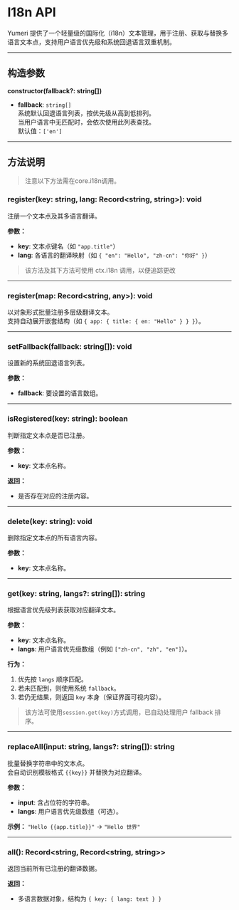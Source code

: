 # I18n API

Yumeri 提供了一个轻量级的国际化（i18n）文本管理，用于注册、获取与替换多语言文本点，支持用户语言优先级和系统回退语言双重机制。

---

## 构造参数

**constructor(fallback?: string[])**

- **fallback**: `string[]`  
  系统默认回退语言列表，按优先级从高到低排列。  
  当用户语言中无匹配时，会依次使用此列表查找。  
  默认值：`['en']`

---

## 方法说明

> 注意以下方法需在core.i18n调用。

### register(key: string, lang: Record<string, string>): void  
注册一个文本点及其多语言翻译。

**参数：**
- **key**: 文本点键名（如 `"app.title"`）  
- **lang**: 各语言的翻译映射（如 `{ "en": "Hello", "zh-cn": "你好" }`）

> 该方法及其下方法可使用 ctx.i18n 调用，以便追踪更改

---

### register(map: Record<string, any>): void  
以对象形式批量注册多层级翻译文本。  
支持自动展开嵌套结构（如 `{ app: { title: { en: "Hello" } } }`）。

---

### setFallback(fallback: string[]): void  
设置新的系统回退语言列表。

**参数：**
- **fallback**: 要设置的语言数组。

---

### isRegistered(key: string): boolean  
判断指定文本点是否已注册。

**参数：**
- **key**: 文本点名称。  

**返回：**
- 是否存在对应的注册内容。

---

### delete(key: string): void  
删除指定文本点的所有语言内容。

**参数：**
- **key**: 文本点名称。

---

### get(key: string, langs?: string[]): string  
根据语言优先级列表获取对应翻译文本。  

**参数：**
- **key**: 文本点名称。  
- **langs**: 用户语言优先级数组（例如 `["zh-cn", "zh", "en"]`）。  

**行为：**
1. 优先按 `langs` 顺序匹配。  
2. 若未匹配到，则使用系统 `fallback`。  
3. 若仍无结果，则返回 `key` 本身（保证界面可视内容）。

> 该方法可使用`session.get(key)`方式调用，已自动处理用户 fallback 排序。

---

### replaceAll(input: string, langs?: string[]): string  
批量替换字符串中的文本点。  
会自动识别模板格式 `{{key}}` 并替换为对应翻译。

**参数：**
- **input**: 含占位符的字符串。  
- **langs**: 用户语言优先级数组（可选）。

**示例：**
`"Hello {{app.title}}"` → `"Hello 世界"`

---

### all(): Record<string, Record<string, string>>  
返回当前所有已注册的翻译数据。  

**返回：**
- 多语言数据对象，结构为 `{ key: { lang: text } }`